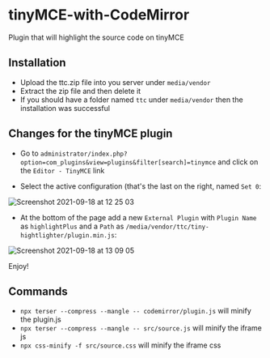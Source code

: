 # tinyMCE-with-CodeMirror
Plugin that will highlight the source code on tinyMCE


## Installation
- Upload the ttc.zip file into you server under `media/vendor`
- Extract the zip file and then delete it
- If you should have a folder named `ttc` under `media/vendor` then the installation was successful

## Changes for the tinyMCE plugin
- Go to `administrator/index.php?option=com_plugins&view=plugins&filter[search]=tinymce` and click on the `Editor - TinyMCE` link

- Select the active configuration (that's the last on the right, named `Set 0`:

![Screenshot 2021-09-18 at 12 25 03](https://user-images.githubusercontent.com/3889375/133887014-9226a5fa-e34b-4cc9-b1aa-27a05edcb6c9.png)

- At the bottom of the page add a new `External Plugin` with `Plugin Name` as `highlightPlus` and a `Path` as `/media/vendor/ttc/tiny-hightlighter/plugin.min.js`:

![Screenshot 2021-09-18 at 13 09 05](https://user-images.githubusercontent.com/3889375/133887077-c09ebe8f-f6f8-4b98-8df7-1a5c5b4661a7.png) 

Enjoy!


## Commands
- `npx terser --compress --mangle -- codemirror/plugin.js` will minify the plugin.js
- `npx terser --compress --mangle -- src/source.js` will minify the iframe js
- `npx css-minify -f src/source.css` will minify the iframe css
